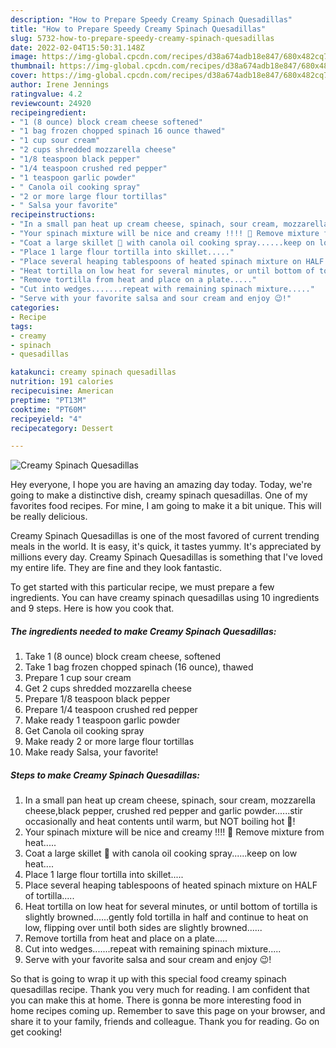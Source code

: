 ```yaml
---
description: "How to Prepare Speedy Creamy Spinach Quesadillas"
title: "How to Prepare Speedy Creamy Spinach Quesadillas"
slug: 5732-how-to-prepare-speedy-creamy-spinach-quesadillas
date: 2022-02-04T15:50:31.148Z
image: https://img-global.cpcdn.com/recipes/d38a674adb18e847/680x482cq70/creamy-spinach-quesadillas-recipe-main-photo.jpg
thumbnail: https://img-global.cpcdn.com/recipes/d38a674adb18e847/680x482cq70/creamy-spinach-quesadillas-recipe-main-photo.jpg
cover: https://img-global.cpcdn.com/recipes/d38a674adb18e847/680x482cq70/creamy-spinach-quesadillas-recipe-main-photo.jpg
author: Irene Jennings
ratingvalue: 4.2
reviewcount: 24920
recipeingredient:
- "1 (8 ounce) block cream cheese softened"
- "1 bag frozen chopped spinach 16 ounce thawed"
- "1 cup sour cream"
- "2 cups shredded mozzarella cheese"
- "1/8 teaspoon black pepper"
- "1/4 teaspoon crushed red pepper"
- "1 teaspoon garlic powder"
- " Canola oil cooking spray"
- "2 or more large flour tortillas"
- " Salsa your favorite"
recipeinstructions:
- "In a small pan heat up cream cheese, spinach, sour cream, mozzarella cheese,black pepper, crushed red pepper and garlic powder......stir occasionally and heat contents until warm, but NOT boiling hot 🥵!"
- "Your spinach mixture will be nice and creamy !!!! 🤩 Remove mixture from heat....."
- "Coat a large skillet 🍳 with canola oil cooking spray......keep on low heat...."
- "Place 1 large flour tortilla into skillet....."
- "Place several heaping tablespoons of heated spinach mixture on HALF of tortilla....."
- "Heat tortilla on low heat for several minutes, or until bottom of tortilla is slightly browned......gently fold tortilla in half and continue to heat on low, flipping over until both sides are slightly browned......"
- "Remove tortilla from heat and place on a plate....."
- "Cut into wedges.......repeat with remaining spinach mixture....."
- "Serve with your favorite salsa and sour cream and enjoy 😉!"
categories:
- Recipe
tags:
- creamy
- spinach
- quesadillas

katakunci: creamy spinach quesadillas 
nutrition: 191 calories
recipecuisine: American
preptime: "PT13M"
cooktime: "PT60M"
recipeyield: "4"
recipecategory: Dessert

---
```



![Creamy Spinach Quesadillas](https://img-global.cpcdn.com/recipes/d38a674adb18e847/680x482cq70/creamy-spinach-quesadillas-recipe-main-photo.jpg)

Hey everyone, I hope you are having an amazing day today. Today, we're going to make a distinctive dish, creamy spinach quesadillas. One of my favorites food recipes. For mine, I am going to make it a bit unique. This will be really delicious.



Creamy Spinach Quesadillas is one of the most favored of current trending meals in the world. It is easy, it's quick, it tastes yummy. It's appreciated by millions every day. Creamy Spinach Quesadillas is something that I've loved my entire life. They are fine and they look fantastic.


To get started with this particular recipe, we must prepare a few ingredients. You can have creamy spinach quesadillas using 10 ingredients and 9 steps. Here is how you cook that.

<!--inarticleads1-->

##### The ingredients needed to make Creamy Spinach Quesadillas:

1. Take 1 (8 ounce) block cream cheese, softened
1. Take 1 bag frozen chopped spinach (16 ounce), thawed
1. Prepare 1 cup sour cream
1. Get 2 cups shredded mozzarella cheese
1. Prepare 1/8 teaspoon black pepper
1. Prepare 1/4 teaspoon crushed red pepper
1. Make ready 1 teaspoon garlic powder
1. Get  Canola oil cooking spray
1. Make ready 2 or more large flour tortillas
1. Make ready  Salsa, your favorite!




<!--inarticleads2-->

##### Steps to make Creamy Spinach Quesadillas:

1. In a small pan heat up cream cheese, spinach, sour cream, mozzarella cheese,black pepper, crushed red pepper and garlic powder......stir occasionally and heat contents until warm, but NOT boiling hot 🥵!
1. Your spinach mixture will be nice and creamy !!!! 🤩 Remove mixture from heat.....
1. Coat a large skillet 🍳 with canola oil cooking spray......keep on low heat....
1. Place 1 large flour tortilla into skillet.....
1. Place several heaping tablespoons of heated spinach mixture on HALF of tortilla.....
1. Heat tortilla on low heat for several minutes, or until bottom of tortilla is slightly browned......gently fold tortilla in half and continue to heat on low, flipping over until both sides are slightly browned......
1. Remove tortilla from heat and place on a plate.....
1. Cut into wedges.......repeat with remaining spinach mixture.....
1. Serve with your favorite salsa and sour cream and enjoy 😉!




So that is going to wrap it up with this special food creamy spinach quesadillas recipe. Thank you very much for reading. I am confident that you can make this at home. There is gonna be more interesting food in home recipes coming up. Remember to save this page on your browser, and share it to your family, friends and colleague. Thank you for reading. Go on get cooking!
